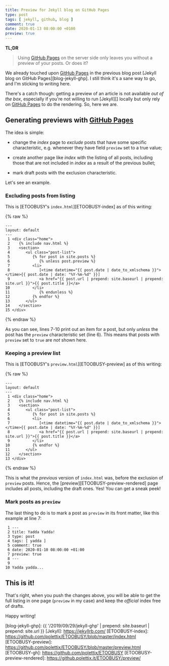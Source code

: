 ```yaml
---
title: Preview for Jekyll blog on GitHub Pages
type: post
tags: [ jekyll, github, blog ]
comment: true
date: 2020-01-13 08:00:00 +0100
preview: true
---
```


**TL;DR**

> Using [GitHub Pages][] on the server side only leaves you without a
> preview of your posts. Or does it?


We already touched upon [GitHub Pages][] in the previous blog post
[Jekyll blog on GitHub Pages][blog-jekyll-ghp]. I still think it's a sane
way to go, and I'm sticking to writing here.

There's a catch though: getting a preview of an article is not available
*out of the box*, especially if you're not willing to run [Jekyll][] locally
but only rely on [GitHub Pages][] to do the rendering. So, here we are.


## Generating previews with [GitHub Pages][]

The idea is simple:

- change the *index* page to *exclude* posts that have some specific
  characteristic, e.g. whenever they have field `preview` set to a true
  value;

- create another page like *index* with the listing of all posts, including
  those that are not included in *index* as a result of the previous bullet;

- mark draft posts with the exclusion characteristic.

Let's see an example.

### Excluding posts from listing

This is [ETOOBUSY's `index.html`][ETOOBUSY-index] as of this writing:

{% raw %}
```
---
layout: default
---
 1 <div class="home">
 2    {% include nav.html %}
 3    <section>
 4       <ul class="post-list">
 5          {% for post in site.posts %}
 6             {% unless post.preview %}
 7          <li>
 8             [<time datetime="{{ post.date | date_to_xmlschema }}"></time>{{ post.date | date: "%Y-%m-%d" }}]
 9             <a href="{{ post.url | prepend: site.baseurl | prepend: site.url }}">{{ post.title }}</a>
10          </li>
11             {% endunless %}
12          {% endfor %}
13       </ul>
14    </section>
15 </div>
```
{% endraw %}

As you can see, lines 7-10 print out an item for a post, but only *unless*
the post has the `preview` characteristic set (line 6). This means that
posts with `preview` set to `true` are *not* shown here.

### Keeping a preview list

This is [ETOOBUSY's `preview.html`][ETOOBUSY-preview] as of this writing:

{% raw %}
```
---
layout: default
---
 1 <div class="home">
 2    {% include nav.html %}
 3    <section>
 4       <ul class="post-list">
 5          {% for post in site.posts %}
 6          <li>
 7             [<time datetime="{{ post.date | date_to_xmlschema }}"></time>{{ post.date | date: "%Y-%m-%d" }}]
 8             <a href="{{ post.url | prepend: site.baseurl | prepend: site.url }}">{{ post.title }}</a>
 9          </li>
10          {% endfor %}
11       </ul>
12    </section>
13 </div>
```
{% endraw %}

This is what the *previous* version of `index.html` was, before the
exclusion of `preview` posts. Hence, the
[preview][ETOOBUSY-preview-rendered] page includes all posts, including the
draft ones. Yes! You can get a sneak peek!

### Mark posts as `preview`

The last thing to do is to mark a post as `preview` in its front matter,
like this example at line 7:

```
 1 ---
 2 title: Yadda Yadda!
 3 type: post
 4 tags: [ yadda ]
 5 comment: true
 6 date: 2020-01-10 08:00:00 +01:00
 7 preview: true
 8 ---
 9
10 Yadda yadda...
```

## This is it!

That's right, when you push the changes above, you will be able to get the
full listing in one page (`preview` in my case) and keep the *official*
index free of drafts.

Happy writing!


[GitHub Pages]: https://pages.github.com/
[blog-jekyll-ghp]: {{ '/2019/09/29/jekyll-ghp' | prepend: site.baseurl | prepend: site.url }}
[Jekyll]: https://jekyllrb.com/
[ETOOBUSY-index]: https://github.com/polettix/ETOOBUSY/blob/master/index.html
[ETOOBUSY-preview]: https://github.com/polettix/ETOOBUSY/blob/master/preview.html
[ETOOBUSY-gh]: https://github.com/polettix/ETOOBUSY
[ETOOBUSY-preview-rendered]: https://github.polettix.it/ETOOBUSY/preview/
